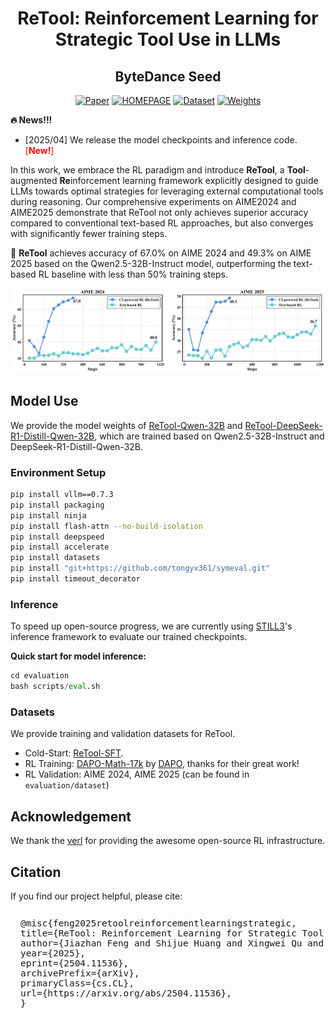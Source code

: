 <div align='center'>
<h1>ReTool: Reinforcement Learning for Strategic Tool Use in LLMs</h1> 
<h2>ByteDance Seed</h2>

  

[![Paper](https://img.shields.io/badge/paper-5f16a8?style=for-the-badge&logo=arxiv&logoColor=white)](https://arxiv.org/pdf/2504.11536)
[![HOMEPAGE](https://img.shields.io/badge/HOMEPAGE-3858bf?style=for-the-badge&logo=homepage&logoColor=white)](https://retool-rl.github.io/)
[![Dataset](https://img.shields.io/badge/Datasets-4d8cd8?style=for-the-badge&logo=huggingface&logoColor=white)](https://huggingface.co/datasets/JoeYing/ReTool-SFT)
[![Weights](https://img.shields.io/badge/Model%20Weights-63cad3?style=for-the-badge&logo=huggingface&logoColor=white)](https://huggingface.co/JoeYing/ReTool-Qwen-32B)
</div>



**🔥 News!!!**

- [2025/04] We release the model checkpoints and inference code. <span style="color: red;">[**New!**]</span>



In this work, we embrace the RL paradigm and introduce **ReTool**, a **Tool**-augmented **Re**inforcement learning framework explicitly designed to guide LLMs towards optimal strategies for leveraging external computational tools during reasoning. Our comprehensive experiments on AIME2024 and AIME2025 demonstrate that ReTool not only achieves superior accuracy compared to conventional text-based RL approaches, but also converges with significantly fewer training steps.

🚀 **ReTool** achieves accuracy of 67.0% on AIME 2024 and 49.3% on AIME 2025 based on the Qwen2.5-32B-Instruct model, outperforming the text-based RL baseline with less than 50% training steps.

![alt text](img/code-rl.png)

## Model Use

We provide the model weights of [ReTool-Qwen-32B](https://huggingface.co/JoeYing/ReTool-Qwen-32B) and [ReTool-DeepSeek-R1-Distill-Qwen-32B](https://huggingface.co/JoeYing/ReTool-DeepSeek-R1-Distill-Qwen-32B), which are trained based on Qwen2.5-32B-Instruct and DeepSeek-R1-Distill-Qwen-32B.

### Environment Setup

```bash
pip install vllm==0.7.3
pip install packaging
pip install ninja
pip install flash-attn --no-build-isolation
pip install deepspeed
pip install accelerate
pip install datasets
pip install "git+https://github.com/tongyx361/symeval.git"
pip install timeout_decorator
```

### Inference

To speed up open-source progress, we are currently using [STILL3](https://github.com/RUCAIBox/Slow_Thinking_with_LLMs)'s inference framework to evaluate our trained checkpoints.

**Quick start for model inference:**

```python
cd evaluation
bash scripts/eval.sh
```



### Datasets
We provide training and validation datasets for ReTool.

- Cold-Start: [ReTool-SFT](https://huggingface.co/datasets/JoeYing/ReTool-SFT).
- RL Training: [DAPO-Math-17k](https://huggingface.co/datasets/BytedTsinghua-SIA/DAPO-Math-17k) by [DAPO](https://arxiv.org/pdf/2503.14476), thanks for their great work!
- RL Validation: AIME 2024, AIME 2025 (can be found in `evaluation/dataset`)

## Acknowledgement

We thank the [verl](https://github.com/volcengine/verl) for providing the awesome open-source RL infrastructure.

## Citation

If you find our project helpful, please cite:

<pre style="background-color: auto; padding: 0.8rem 1rem 0.4rem 1rem; border-radius: 8px; overflow-x: auto; font-size: 0.9rem;">
@misc{feng2025retoolreinforcementlearningstrategic,
title={ReTool: Reinforcement Learning for Strategic Tool Use in LLMs}, 
author={Jiazhan Feng and Shijue Huang and Xingwei Qu and Ge Zhang and Yujia Qin and Baoquan Zhong and Chengquan Jiang and Jinxin Chi and Wanjun Zhong},
year={2025},
eprint={2504.11536},
archivePrefix={arXiv},
primaryClass={cs.CL},
url={https://arxiv.org/abs/2504.11536}, 
}
</pre>
